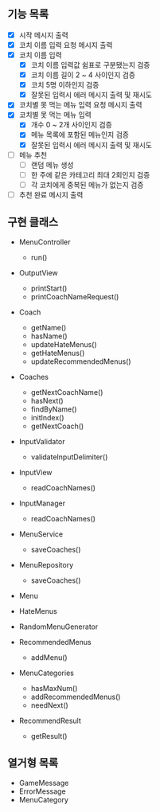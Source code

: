 ## 기능 목록
- [x] 시작 메시지 출력
- [x] 코치 이름 입력 요청 메시지 출력
- [x] 코치 이름 입력
  - [x] 코치 이름 입력값 쉼표로 구분됐는지 검증
  - [x] 코치 이름 길이 2 ~ 4 사이인지 검증
  - [x] 코치 5명 이하인지 검증
  - [x] 잘못된 입력시 에러 메시지 출력 및 재시도
- [x] 코치별 못 먹는 메뉴 입력 요청 메시지 출력
- [x] 코치별 못 먹는 메뉴 입력
  - [x] 개수 0 ~ 2개 사이인지 검증
  - [x] 메뉴 목록에 포함된 메뉴인지 검증
  - [x] 잘못된 입력시 에러 메시지 출력 및 재시도
- [ ] 메뉴 추천
  - [ ] 랜덤 메뉴 생성
  - [ ] 한 주에 같은 카테고리 최대 2회인지 검증
  - [ ] 각 코치에게 중복된 메뉴가 없는지 검증
- [ ] 추천 완료 메시지 출력

## 구현 클래스

- MenuController
  - run()

- OutputView
  - printStart()
  - printCoachNameRequest()

- Coach
  - getName()
  - hasName()
  - updateHateMenus()
  - getHateMenus()
  - updateRecommendedMenus()

- Coaches
  - getNextCoachName()
  - hasNext()
  - findByName()
  - initIndex()
  - getNextCoach()

- InputValidator
  - validateInputDelimiter()

- InputView
  - readCoachNames()

- InputManager
  - readCoachNames()

- MenuService
  - saveCoaches()

- MenuRepository
  - saveCoaches()

- Menu

- HateMenus

- RandomMenuGenerator

- RecommendedMenus
  - addMenu()

- MenuCategories
  - hasMaxNum()
  - addRecommendedMenus()
  - needNext()

- RecommendResult
  - getResult()

## 열거형 목록
- GameMessage
- ErrorMessage
- MenuCategory

